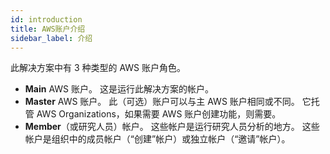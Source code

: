 ```yaml
---
id: introduction
title: AWS账户介绍
sidebar_label: 介绍
---
```


此解决方案中有 3 种类型的 AWS 账户角色。

* __Main__ AWS 账户。 这是运行此解决方案的帐户。
* __Master__ AWS 账户。 此（可选）账户可以与主 AWS 账户相同或不同。 它托管 AWS Organizations，如果需要 AWS 账户创建功能，则需要。
* __Member__（或研究人员）帐户。 这些帐户是运行研究人员分析的地方。 这些帐户是组织中的成员帐户（“创建”帐户）或独立帐户（“邀请”帐户）。

